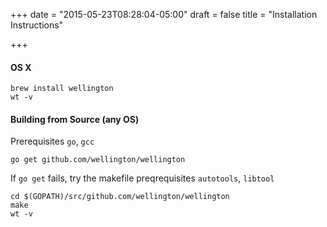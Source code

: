 +++
date = "2015-05-23T08:28:04-05:00"
draft = false
title = "Installation Instructions"

+++

#### OS X

    brew install wellington
    wt -v


#### Building from Source (any OS)

Prerequisites `go`, `gcc`

    go get github.com/wellington/wellington

If `go get` fails, try the makefile preqrequisites `autotools`, `libtool`

    cd $(GOPATH)/src/github.com/wellington/wellington
    make
    wt -v
